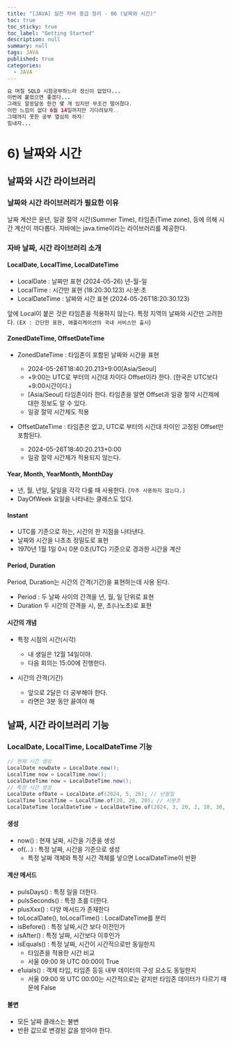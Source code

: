```yaml
---
title: "[JAVA] 실전 자바 중급 정리 - 06 (날짜와 시간)"
toc: true
toc_sticky: true
toc_label: "Getting Started"
description: null
summary: null
tags: JAVA
published: true
categories:
  - JAVA
---
```


```java
요 며칠 SQLD 시험공부하느라 정신이 없었다...
이번에 붙었으면 좋겠다...
그래도 알쏭달쏭 한건 몇 개 있지만 무조건 떨어졌다.
이런 느낌이 없다 6월 14일까지만 기다려보자..
그때까지 못한 공부 열심히 하자!
힘내자...
```

# 6) 날짜와 시간
## 날짜와 시간 라이브러리
### 날짜와 시간 라이브러리가 필요한 이유
날짜 계산은 윤년, 일광 절약 시간(Summer Time), 타임존(Time zone), 등에 의해 시간 계산이  까다롭다. 자바에는 java.time이라는 라이브러리를 제공한다.

### 자바 날짜, 시간 라이브러리 소개
#### LocalDate, LocalTime, LocalDateTime
- LocalDate : 날짜만 표현 (2024-05-26) 년-월-일
- LocalTime : 시간만 표현 (18:20:30.123) 시:분:초
- LocalDateTime : 날짜와 시간 표현 (2024-05-26T18:20:30.123)

앞에 Local이 붙은 것은 타임존을 적용하지 않는다. 특정 지역의 날짜와 시간만 고려한다. `(EX : 간단한 표현, 애플리케이션의 국내 서비스만 출시`)

#### ZonedDateTime, OffsetDateTime
- ZonedDateTime : 타임존이 포함된 날짜와 시간을 표현
  - 2024-05-26T18:40:20.213+9:00[Asia/Seoul]
  - +9:00는 UTC로 부터의 시간대 차이다 Offset이라 한다. (한국은 UTC보다 +9:00시간이다.)
  - [Asia/Seoul] 타임존이라 한다. 타임존을 알면 Offset과 일광 절약 시간제에 대한 정보도 알 수 있다.
  - 일광 절약 시간제도 적용

- OffsetDateTime : 타임존은 없고, UTC로 부터의 시간대 차이인 고정된 Offset만 포함된다.
  - 2024-05-26T18:40:20.213+0:00
  - 일광 절약 시간제가 적용되지 않는다.

#### Year, Month, YearMonth, MonthDay
- 년, 월, 년일, 달일을 각각 다룰 때 사용한다. (`자주 사용하지 않는다.)`
- DayOfWeek 요일을 나타내는 클래스도 있다.

#### Instant
- UTC를 기준으로 하는, 시간의 한 지점을 나타낸다. 
- 날짜와 시간을 나초초 정밀도로 표현
- 1970년 1월 1일 0시 0분 0초(UTC) 기준으로 경과한 시간을 계산

#### Period, Duration
Period, Duration는 시간의 간격(기간)을 표현하는데 사용 된다.
- Period : 두 날짜 사이의 간격을 년, 월, 일 단위로 표현
- Duration 두 시간의 간격을 시, 분, 초(나노초)로 표현

#### 시간의 개념
- 특정 시점의 시간(시각)
  - 내 생일은 12월 14일이야.
  - 다음 회의는 15:00에 진행한다.

- 시간의 간격(기간)
  - 앞으로 2달은 더 공부해야 한다.
  - 라면은 3분 동안 끓여야 해

## 날짜, 시간 라이브러리 기능
### LocalDate, LocalTime, LocalDateTime 기능
```java
// 현재 시간 생성
LocalDate nowDate = LocalDate.now();
LocalTime now = LocalTime.now();
LocalDateTime now = LocalDateTime.now();
// 특정 시간 생성
LocalDate ofDate = LocalDate.of(2024, 5, 26); // 년월일
LocalTime localTime = LocalTime.of(20, 20, 20); // 시분초
LocalDateTime localDateTime = LocalDateTime.of(2024, 3, 20, 2, 10, 30, 30); // 년월일시분초
```
#### 생성
- now() : 현재 날짜, 시간을 기준을 생성
- of(...) : 특정 날짜, 시간을 기준으로 생성
  - 특정 날짜 객체와 특정 시간 객체를 넣으면 LocalDateTime이 반환

#### 계산 메서드
- pulsDays() : 특정 일을 더한다.
- pulsSeconds() : 특정 초를 더한다.
- plusXxx() : 다양 메서드가 존재한다
- toLocalDate(), toLocalTime() : LocalDateTime를 분리
- isBefore() : 특정 날짜,시간 보다 이전인가
- isAfter() : 특정 날짜, 시간보다 이후인가
- isEquals() : 특정 날짜, 시간이 시간적으로만 동일한지
  - 타임존을 적용한 시간 비교
  - 서울 09:00 와 UTC 00:00이 True
- e1uials() : 객체 타입, 타임존 등등 내부 데이터의 구성 요소도 동일한지
  - 서울 09:00 와 UTC 00:00는 시간적으로는 같지만 타임존 데이터가 다르기 때문에 False

#### 불변
- 모든 날짜 클래스는 불변
- 반환 값으로 변경된 값을 받아야 한다.